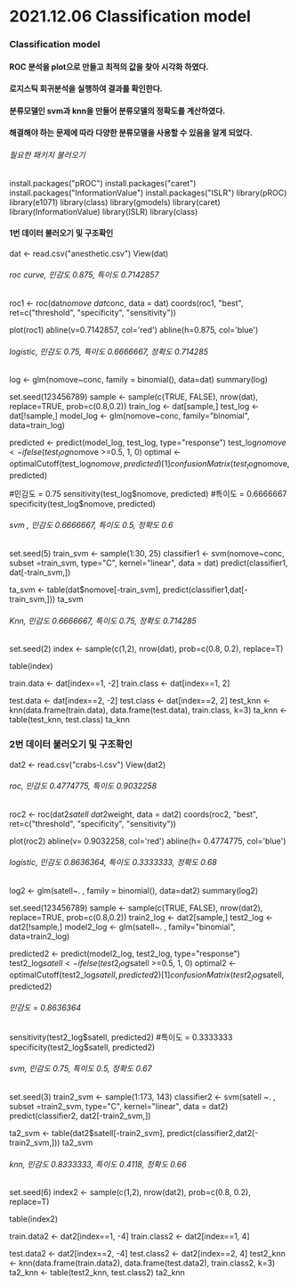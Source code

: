 # 2021.12.06 Classification model
### Classification model 

#### ROC 분석을 plot으로 만들고 최적의 값을 찾아 시각화 하였다.
#### 로지스틱 회귀분석을 실행하여 결과를 확인한다.
#### 분류모델인 svm과 knn을 만들어 분류모델의 정확도를 계산하였다.
#### 해결해야 하는 문제에 따라 다양한 분류모델을 사용할 수 있음을 알게 되었다.

###### 필요한 패키지 불러오기
install.packages("pROC")
install.packages("caret")
install.packages("InformationValue")
install.packages("ISLR")
library(pROC)
library(e1071)
library(class)
library(gmodels)
library(caret)
library(InformationValue)
library(ISLR)
library(class)

#### 1번 데이터 불러오기 및 구조확인
dat <- read.csv("anesthetic.csv")
View(dat)

###### roc curve, 민감도 0.875, 특이도 0.7142857

roc1 <- roc(dat$nomove~dat$conc, data = dat)
coords(roc1, "best", ret=c("threshold", "specificity", "sensitivity"))

plot(roc1)
abline(v=0.7142857, col='red')
abline(h=0.875, col='blue')

###### logistic, 민감도 0.75, 특이도 0.6666667, 정확도 0.714285

log <- glm(nomove~conc, family = binomial(), data=dat)
summary(log)

set.seed(123456789)
sample <- sample(c(TRUE, FALSE), nrow(dat), replace=TRUE, prob=c(0.8,0.2))
train_log <- dat[sample,]
test_log <- dat[!sample,]
model_log <- glm(nomove~conc, family="binomial", data=train_log)

predicted <- predict(model_log, test_log, type="response")
test_log$nomove <- ifelse(test_log$nomove >=0.5, 1, 0)
optimal <- optimalCutoff(test_log$nomove, predicted)[1]
confusionMatrix(test_log$nomove, predicted)

#민감도 = 0.75
sensitivity(test_log$nomove, predicted)
#특이도 = 0.6666667
specificity(test_log$nomove, predicted)

###### svm , 민감도 0.6666667, 특이도 0.5, 정확도 0.6

set.seed(5)
train_svm <- sample(1:30, 25)
classifier1 <- svm(nomove~conc, subset =train_svm, type="C", kernel="linear", data = dat)
predict(classifier1, dat[-train_svm,])

ta_svm <- table(dat$nomove[-train_svm], predict(classifier1,dat[-train_svm,]))
ta_svm

###### Knn, 민감도 0.6666667, 특이도 0.75, 정확도 0.714285

set.seed(2)
index <- sample(c(1,2), nrow(dat), prob=c(0.8, 0.2), replace=T)

table(index)

train.data <- dat[index==1, -2]
train.class <- dat[index==1, 2]

test.data <- dat[index==2, -2]
test.class <- dat[index==2, 2]
test_knn <- knn(data.frame(train.data), data.frame(test.data), train.class, k=3)
ta_knn <- table(test_knn, test.class)
ta_knn



### 2번 데이터 불러오기 및 구조확인
dat2 <- read.csv("crabs-l.csv")
View(dat2)

###### roc, 민감도 0.4774775, 특이도 0.9032258
roc2 <- roc(dat2$satell~dat2$weight, data = dat2)
coords(roc2, "best", ret=c("threshold", "specificity", "sensitivity"))

plot(roc2)
abline(v= 0.9032258, col='red')
abline(h= 0.4774775, col='blue')

###### logistic, 민감도 0.8636364, 특이도 0.3333333, 정확도 0.68

log2 <- glm(satell~. , family = binomial(), data=dat2)
summary(log2)

set.seed(123456789)
sample <- sample(c(TRUE, FALSE), nrow(dat2), replace=TRUE, prob=c(0.8,0.2))
train2_log <- dat2[sample,]
test2_log <- dat2[!sample,]
model2_log <- glm(satell~. , family="binomial", data=train2_log)

predicted2 <- predict(model2_log, test2_log, type="response")
test2_log$satell <- ifelse(test2_log$satell >=0.5, 1, 0)
optimal2 <- optimalCutoff(test2_log$satell, predicted2)[1]
confusionMatrix(test2_log$satell, predicted2)

###### 민감도 = 0.8636364
sensitivity(test2_log$satell, predicted2)
#특이도 = 0.3333333
specificity(test2_log$satell, predicted2)

###### svm, 민감도 0.75, 특이도 0.5, 정확도 0.67

set.seed(3)
train2_svm <- sample(1:173, 143)
classifier2 <- svm(satell ~. , subset =train2_svm, type="C", kernel="linear", data = dat2)
predict(classifier2, dat2[-train2_svm,])

ta2_svm <- table(dat2$satell[-train2_svm], predict(classifier2,dat2[-train2_svm,]))
ta2_svm

###### knn, 민감도 0.8333333, 특이도 0.4118, 정확도 0.66

set.seed(6)
index2 <- sample(c(1,2), nrow(dat2), prob=c(0.8, 0.2), replace=T)

table(index2)

train.data2 <- dat2[index==1, -4]
train.class2 <- dat2[index==1, 4]

test.data2 <- dat2[index==2, -4]
test.class2 <- dat2[index==2, 4]
test2_knn <- knn(data.frame(train.data2), data.frame(test.data2), train.class2, k=3)
ta2_knn <- table(test2_knn, test.class2)
ta2_knn
